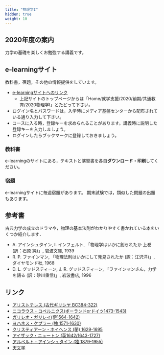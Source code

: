 ```yaml
---
title: "物理学I"
hidden: true
weight: 10
---
```


## 2020年度の案内

力学の基礎を楽しくお勉強する講義です。

## e-learningサイト

教科書，宿題，その他の情報提供をしています。

- [e-learningサイトへのリンク](https://mdcs4s.cc.yamaguchi-u.ac.jp/moodle/enrol/instances.php?id=40898&noprocess)
	- 上記サイトのトップページからは「Home/就学支援/2020/前期/共通教育/2020物理学I」とたどって下さい。
- ログイン名とパスワードは，入学時にメディア基盤センターから配布されている通り入力して下さい。
- コースに入る時，登録キーを求められることがあります。講義時に説明した登録キーを入力しましょう。
- ログインしたらブックマークに登録しておきましょう。

### 教科書
e-learningのサイトにある，テキストと演習書を各自**ダウンロード・印刷**してください。

### 宿題

e-learningサイトに毎週宿題があります。
期末試験では，類似した問題の出題もあります。

## 参考書

古典力学の成立のドラマや，物理の基本法則がわかりやすく書かれている本をいくつか紹介します．

- A. アインシュタイン, I. インフェルト,
「物理学はいかに創られたか 上巻 (訳：石原 純)」, 岩波文庫, 1939
- R. P. ファインマン, 「物理法則はいかにして発見されたか (訳：江沢洋)」, ダイヤモンド社, 1968
- D. L. グッドスティーン, J. R. グッドスティーン,
「ファインマンさん，力学を語る (訳：砂川重信)」, 岩波書店, 1996

## リンク

- [アリストテレス (古代ギリシヤ BC384-322) ](http://ja.wikipedia.org/wiki/%E3%82%A2%E3%83%AA%E3%82%B9%E3%83%88%E3%83%86%E3%83%AC%E3%82%B9)
- [ニコラウス・コペルニクス(ポーランドorドイツ1473-1543)](http://ja.wikipedia.org/wiki/%E3%82%B3%E3%83%9A%E3%83%AB%E3%83%8B%E3%82%AF%E3%82%B9)
- [ガリレオ・ガリレイ(伊1564-1642) ](http://ja.wikipedia.org/wiki/%E3%82%AC%E3%83%AA%E3%83%AC%E3%82%AA%E3%83%BB%E3%82%AC%E3%83%AA%E3%83%AC%E3%82%A4)
- [ヨハネス・ケプラー (独 1571-1630) ](http://ja.wikipedia.org/wiki/%E3%83%A8%E3%83%8F%E3%83%8D%E3%82%B9%E3%83%BB%E3%82%B1%E3%83%97%E3%83%A9%E3%83%BC)
- [クリスティアーン・ホイヘンス (蘭) 1629-1695](http://ja.wikipedia.org/wiki/%E3%82%AF%E3%83%AA%E3%82%B9%E3%83%86%E3%82%A3%E3%82%A2%E3%83%BC%E3%83%B3%E3%83%BB%E3%83%9B%E3%82%A4%E3%83%98%E3%83%B3%E3%82%B9)
- [アイザック・ニュートン (英1642/1643-1727)](http://ja.wikipedia.org/wiki/%E3%82%A2%E3%82%A4%E3%82%B6%E3%83%83%E3%82%AF%E3%83%BB%E3%83%8B%E3%83%A5%E3%83%BC%E3%83%88%E3%83%B3)
- [アルベルト・アインシュタイン (独 1879-1955) ](http://ja.wikipedia.org/wiki/%E3%82%A2%E3%83%AB%E3%83%99%E3%83%AB%E3%83%88%E3%83%BB%E3%82%A2%E3%82%A4%E3%83%B3%E3%82%B7%E3%83%A5%E3%82%BF%E3%82%A4%E3%83%B3)
- [天文学](http://ja.wikipedia.org/wiki/%E5%A4%A9%E6%96%87%E5%AD%A6)
